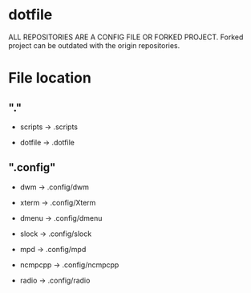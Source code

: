 # dotfile
ALL REPOSITORIES ARE A CONFIG FILE OR FORKED PROJECT. Forked project can be outdated with the origin repositories.

# File location

## "."

- scripts -> .scripts

- dotfile -> .dotfile

## ".config"

- dwm -> .config/dwm

- xterm -> .config/Xterm

- dmenu -> .config/dmenu

- slock -> .config/slock

- mpd -> .config/mpd

- ncmpcpp -> .config/ncmpcpp

- radio -> .config/radio
